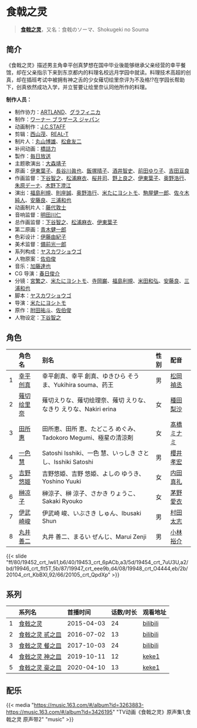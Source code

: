 # 食戟之灵


> <u>**[食戟之灵](https://bgm.tv/subject/116461)**</u>，又名：食戟のソーマ、Shokugeki no Souma

## 简介

《食戟之灵》描述男主角幸平创真梦想在国中毕业後能够继承父亲经营的幸平餐馆，却在父亲指示下来到东京都内的料理名校远月学园中就读。料理技术高超的创真，却在插班考试中被拥有神之舌的少女薙切绘里奈评为不及格!?在学园长帮助下，创真依然成功入学，并立誓要让绘里奈认同他所作的料理。

**制作人员：**
- 制作协力：[ARTLAND](https://bgm.tv/person/7118)、[グラフィニカ](https://bgm.tv/person/12436)
- 制作：[ワーナー ブラザース ジャパン](https://bgm.tv/person/16129)
- 动画制作：[J.C.STAFF](https://bgm.tv/person/390)
- 剪辑：[西山茂](https://bgm.tv/person/6004)、[REAL-T](https://bgm.tv/person/46772)
- 制片人：[丸山博雄](https://bgm.tv/person/5783)、[松倉友二](https://bgm.tv/person/2654)
- 补间动画：[橋詰力](https://bgm.tv/person/34496)
- 製作：[毎日放送](https://bgm.tv/person/2847)
- 主题歌演出：[大森靖子](https://bgm.tv/person/18808)
- 原画：[伊東葉子](https://bgm.tv/person/14115)、[長谷川眞也](https://bgm.tv/person/727)、[飯塚晴子](https://bgm.tv/person/3313)、[酒井智史](https://bgm.tv/person/21200)、[前田ゆり子](https://bgm.tv/person/33690)、[吉田亘良](https://bgm.tv/person/12230)
- 作画监督：[下谷智之](https://bgm.tv/person/3485)、[松浦麻衣](https://bgm.tv/person/6162)、[桜井司](https://bgm.tv/person/3759)、[野上良之](https://bgm.tv/person/32994)、[伊東葉子](https://bgm.tv/person/14115)、[奥野浩行](https://bgm.tv/person/11324)、[朱原デーナ](https://bgm.tv/person/35980)、[木野下澄江](https://bgm.tv/person/12878)
- 演出：[福島利規](https://bgm.tv/person/2512)、[則座誠](https://bgm.tv/person/3121)、[奥野浩行](https://bgm.tv/person/11324)、[米たにヨシトモ](https://bgm.tv/person/1270)、[駒屋健一郎](https://bgm.tv/person/16096)、[佐々木純人](https://bgm.tv/person/16011)、[安藤良](https://bgm.tv/person/19172)、[三浦和也](https://bgm.tv/person/12689)
- 动画制片人：[藤代敦士](https://bgm.tv/person/32302)
- 音响监督：[明田川仁](https://bgm.tv/person/477)
- 总作画监督：[下谷智之](https://bgm.tv/person/3485)、[松浦麻衣](https://bgm.tv/person/6162)、[伊東葉子](https://bgm.tv/person/14115)
- 第二原画：[青木健一郎](https://bgm.tv/person/34259)
- 色彩设计：[伊藤由紀子](https://bgm.tv/person/1076)
- 美术监督：[備前光一郎](https://bgm.tv/person/19167)
- 系列构成：[ヤスカワショウゴ](https://bgm.tv/person/10229)
- 人物原案：[佐伯俊](https://bgm.tv/person/7977)
- 音乐：[加藤達也](https://bgm.tv/person/7663)
- CG 导演：[春日俊介](https://bgm.tv/person/35981)
- 分镜：[宮繁之](https://bgm.tv/person/1438)、[米たにヨシトモ](https://bgm.tv/person/1270)、[寺岡巌](https://bgm.tv/person/11592)、[福島利規](https://bgm.tv/person/2512)、[米田和弘](https://bgm.tv/person/15246)、[安藤良](https://bgm.tv/person/19172)、[三浦和也](https://bgm.tv/person/12689)
- 脚本：[ヤスカワショウゴ](https://bgm.tv/person/10229)
- 导演：[米たにヨシトモ](https://bgm.tv/person/1270)
- 原作：[附田祐斗](https://bgm.tv/person/9284)、[佐伯俊](https://bgm.tv/person/7977)
- 人物设定：[下谷智之](https://bgm.tv/person/3485)

## 角色

|     |   角色名   |   别名  | 性别 |  配音  |
|:--- |:------  |:----      |:---  |:--   |
| 1 | [幸平创真](https://bgm.tv/character/19452) | 幸平創真、幸平 創真、ゆきひら そうま、Yukihira souma、药王 | 男 | [松岡禎丞](https://bgm.tv/person/5764) |
| 2 | [薙切绘里奈](https://bgm.tv/character/19453) | 薙切えりな、薙切绘理奈、薙切 えりな、なきり えりな、Nakiri erina | 女 | [種田梨沙](https://bgm.tv/person/8138) |
| 3 | [田所惠](https://bgm.tv/character/19454) | 田所恵、田所 恵、たどころ めぐみ、Tadokoro Megumi、極星の清涼剤 | 女 | [髙橋ミナミ](https://bgm.tv/person/10757) |
| 4 | [一色慧](https://bgm.tv/character/19946) | Satoshi Isshiki、一色 慧、いっしき さとし、Isshiki Satoshi | 男 | [櫻井孝宏](https://bgm.tv/person/4015) |
| 5 | [吉野悠姬](https://bgm.tv/character/19947) | 吉野悠姫、吉野 悠姫、よしの ゆうき、Yoshino Yuuki | 女 | [内田真礼](https://bgm.tv/person/6724) |
| 6 | [榊凉子](https://bgm.tv/character/19948) | 榊涼子、榊 涼子、さかき りょうこ、Sakaki Ryouko | 女 | [茅野愛衣](https://bgm.tv/person/5847) |
| 7 | [伊武崎峻](https://bgm.tv/character/20104) | 伊武崎 峻、いぶさき しゅん、Ibusaki Shun | 男 | [村田太志](https://bgm.tv/person/13320) |
| 8 | [丸井善二](https://bgm.tv/character/20105) | 丸井 善二、まるい ぜんじ、Marui Zenji | 男 | [小林裕介](https://bgm.tv/person/13825) |

{{< slide "ff/80/19452_crt_lwli1,b6/40/19453_crt_6pACb,a3/5d/19454_crt_7uU3U,a2/bd/19946_crt_flt5T,5b/87/19947_crt_eee9b,d4/08/19948_crt_O4444,eb/2b/20104_crt_KbBXI,92/66/20105_crt_QpdXp" >}}

## 系列

|     | 系列名      | 首播时间       | 话数/时长 | 观看地址                                                       |
| :-- | :------- | :--------- | :---- | :--------------------------------------------------------- |
| 1   |[食戟之灵](https://bgm.tv/subject/116461)| 2015-04-03 | 24    | [bilibili](https://www.bilibili.com/bangumi/play/ep28931)  |
| 2   |[食戟之灵 贰之皿](https://bgm.tv/subject/160124)| 2016-07-02 | 13    | [bilibili](https://www.bilibili.com/bangumi/play/ep90818)  |
| 3   |[食戟之灵 餐之皿](https://bgm.tv/subject/217632)| 2017-10-03 | 24    | [bilibili](https://www.bilibili.com/bangumi/play/ep342461) |
| 4   |[食戟之灵 神之皿](https://bgm.tv/subject/284546)| 2019-10-11 | 12    | [keke1](https://www.keke1.app/play/22883-4-176652.html)    |
| 5   |[食戟之灵 豪之皿](https://bgm.tv/subject/296820)| 2020-04-10 | 13    | [keke1](https://www.keke1.app/play/22882-4-176639.html)    |


## 配乐

{{< media "https://music.163.com/#/album?id=3263883-https://music.163.com/#/album?id=3426195"
"TV动画《食戟之灵》原声集1,食戟之灵 原声带2"
"music" >}}
